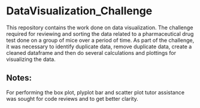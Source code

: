 # DataVisualization_Challenge
This repository contains the work done on data visualization. The challenge required for reviewing and sorting the data related to a pharmaceutical drug test done on a group of mice over a period of time. As part of the challenge, it was necessary to identify duplicate data, remove duplicate data, create a cleaned dataframe and then do several calculations and plottings for visualizing the data.

## Notes:
For performing the box plot, plyplot bar and scatter plot tutor assistance was sought for code reviews and to get better clarity.
